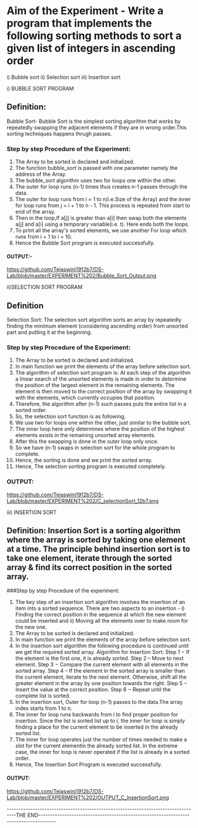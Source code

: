 # Aim of the Experiment - Write a program that implements the following sorting methods to sort a given list of integers in ascending order
i) Bubble sort ii) Selection sort iii) Insertion sort

i) BUBBLE SORT PROGRAM
## Definition:
Bubble Sort- Bubble Sort is the simplest sorting algorithm that works by repeatedly swapping the adjacent elements if they are in wrong order.This sorting techniques happens thrugh passes.

### Step by step Procedure of the Experiment:
1) The Array to be sorted is declared and initialized.
2) The function bubble_sort is passed with one parameter namely the address of the Array.
3) The bubble_sort algorithm uses two for loops one within the other.
4) The outer for loop runs (n-1) times thus creates n-1 passes through the data.
5) The outer for loop runs from i = 1 to n(i.e.Size of the Array) and the inner for loop runs from j = i + 1 to n - 1. This process is repeated from start to end of the array.
6) Then in the loop,If a[j] is greater than a[i] then swap both the elements a[j] and a[i] using a temporary variable(i.e. t). Here ends both the loops. 
7) To print all the array's sorted elements, we use another For loop which runs from i = 1 to i = 10.
8) Hence the Bubble Sort program is executed successfully.

#### OUTPUT:-
https://github.com/Tejaswini1912b7/DS-Lab/blob/master/EXPERIMENT%202/Bubble_Sort_Output.png

ii)SELECTION SORT PROGRAM
## Definition
Selection Sort: The selection sort algorithm sorts an array by repeatedly finding the minimum element (considering ascending order) from unsorted part and putting it at the beginning.

### Step by step Procedure of the Experiment:
1) The Array to be sorted is declared and initialized.
2) In main function we print the elements of the array before selection sort.
3) The algorithm of selection sort program is: At each step of the algorithm a linear search of the unsorted elements is made in order to determine the position of the largest element in the remaining elements. The element is then moved to the correct position of the array by swapping it with the elements, which currently occupies that position.
4) Therefore, the algorithm after (n-1) such passes puts the entire list in a sorted order.
5) So, the selection sort function is as following,
6) We use two for loops one within the other, just similar to the bubble sort.
7) The inner loop here only determines where the position of the highest elements exists in the remaining unsorted array elements.
8) After this the swapping is done in the outer loop only once.
9) So we have (n-1) swaps in selection sort for the whole program to complete.
10) Hence, the sorting is done and we print the sorted array.
11) Hence, The selection sorting program is executed completely.

### OUTPUT:
https://github.com/Tejaswini1912b7/DS-Lab/blob/master/EXPERIMENT%202/C_selectionSort_12b7.png

iii) INSERTION SORT
## Definition: Insertion Sort is a sorting algorithm where the array is sorted by taking one element at a time. The principle behind insertion sort is to take one element, iterate through the sorted array & find its correct position in the sorted array.

###Step by step Procedure of the experiment:
1) The key step of an insertion sort algorithm involves the insertion of an item into a sorted sequence. There are two aspects to an insertion - i) Finding the correct position in the sequence at which the new element could be inserted and ii) Moving all the elements over to make room for the new one.
2) The Array to be sorted is declared and initialized.
3) In main function we print the elements of the array before selection sort.
4) In the insertion sort algorithm the following procedure is continued until we get the required sorted array.
Algorithm for Insertion Sort:
Step 1 − If the element is the first one, it is already sorted.
Step 2 – Move to next element.
Step 3 − Compare the current element with all elements in the sorted array.
Step 4 – If the element in the sorted array is smaller than the current element, iterate to the next element. Otherwise, shift all the greater element in the array by one position towards the right.
Step 5 − Insert the value at the correct position.
Step 6 − Repeat until the complete list is sorted.
5) In the insertion sort, Outer for loop (n-1) passes to the data.The array index starts from 1 to n.
6) The inner for loop runs backwards from i to find proper position for insertion. Since the list is sorted list up to i, the inner for loop is simply finding a place for the current element to be inserted in the already sorted list. 
7) The inner for loop operates just the number of times needed to make a slot for the current elementin the already sorted list. In the extreme case, the inner for loop is never operated if the list is already in a sorted order.
8) Hence, The Insertion Sort Program is executed successfully.

#### OUTPUT:
https://github.com/Tejaswini1912b7/DS-Lab/blob/master/EXPERIMENT%202/OUTPUT_C_InsertionSort.png


----------------------------------------------------------------------------------THE END-------------------------------------------------------------------------------------
